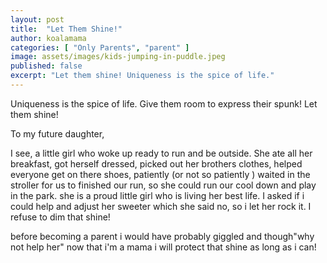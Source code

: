 ```yaml
---
layout: post
title:  "Let Them Shine!"
author: koalamama
categories: [ "Only Parents", "parent" ]
image: assets/images/kids-jumping-in-puddle.jpeg
published: false
excerpt: "Let them shine! Uniqueness is the spice of life."
---
```


Uniqueness is the spice of life. Give them room to express their spunk! Let them shine!

To my future daughter,


 I see,  a little girl who woke up ready to run and be outside. She ate all her breakfast, got herself dressed, picked out her brothers clothes, helped everyone get on there shoes, patiently (or not so patiently ) waited in the stroller for us to finished our run, so she could run our cool down and play in the park. she is a proud little girl who is living her best life. I asked if i could help and adjust her sweeter which she said no, so i let her rock it. I refuse to dim that shine! 

before becoming a parent i would have probably giggled and though"why not help her" now that i'm a mama i will protect that shine as long as i can!